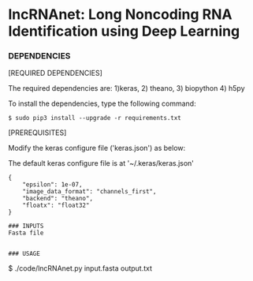# lncRNAnet: Long Noncoding RNA Identification using Deep Learning
### DEPENDENCIES
[REQUIRED DEPENDENCIES]

The required dependencies are: 1)keras, 2) theano, 3) biopython 4) h5py

To install the dependencies, type the following command:
```
$ sudo pip3 install --upgrade -r requirements.txt
```
[PREREQUISITES]

Modify the keras configure file ('keras.json') as below:

The default keras configure file is at '~/.keras/keras.json'

```
{
    "epsilon": 1e-07,
    "image_data_format": "channels_first",
    "backend": "theano",
    "floatx": "float32"
}
```


```
### INPUTS
Fasta file


### USAGE
```
$ ./code/lncRNAnet.py input.fasta output.txt

```
